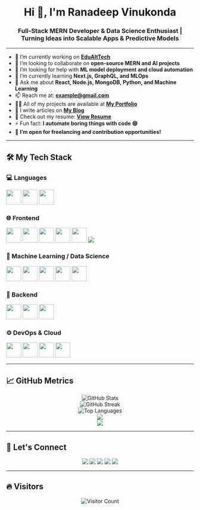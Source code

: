 <h1 align="center">Hi 👋, I'm Ranadeep Vinukonda</h1>
<h3 align="center">Full-Stack MERN Developer & Data Science Enthusiast | Turning Ideas into Scalable Apps & Predictive Models</h3>

---

- 🔭 I’m currently working on **[EduAltTech](https://github.com/RanadeepVinukonda/EduAlTech)**
- 👯 I’m looking to collaborate on **open-source MERN and AI projects**
- 🤝 I’m looking for help with **ML model deployment and cloud automation**
- 🌱 I’m currently learning **Next.js, GraphQL, and MLOps**
- 💬 Ask me about **React, Node.js, MongoDB, Python, and Machine Learning**
- 📫 Reach me at: **example@gmail.com**
- 👨‍💻 All of my projects are available at **[My Portfolio](#)**
- 📝 I write articles on **[My Blog](#)**
- 📄 Check out my resume: **[View Resume](#)**
- ⚡ Fun fact: **I automate boring things with code 😄**
- 💼 **I’m open for freelancing and contribution opportunities!**

---

## 🛠️ My Tech Stack

### 💻 Languages

<p align="left">
  <img src="https://cdn.jsdelivr.net/gh/devicons/devicon/icons/javascript/javascript-original.svg" height="40" width="40"/>
  <img src="https://cdn.jsdelivr.net/gh/devicons/devicon/icons/typescript/typescript-original.svg" height="40" width="40"/>
  <img src="https://cdn.jsdelivr.net/gh/devicons/devicon/icons/python/python-original.svg" height="40" width="40"/>
</p>

### 🌐 Frontend

<p align="left">
  <img src="https://cdn.jsdelivr.net/gh/devicons/devicon/icons/react/react-original.svg" height="40" width="40"/>
  <img src="https://cdn.jsdelivr.net/gh/devicons/devicon/icons/vuejs/vuejs-original.svg" height="40" width="40"/>
  <img src="https://cdn.jsdelivr.net/gh/devicons/devicon/icons/html5/html5-original.svg" height="40" width="40"/>
  <img src="https://cdn.jsdelivr.net/gh/devicons/devicon/icons/css3/css3-original.svg" height="40" width="40"/>
  <img src="https://cdn.jsdelivr.net/gh/devicons/devicon/icons/bootstrap/bootstrap-original.svg" height="40" width="40"/>
  <img src="https://img.shields.io/badge/-TailwindCSS-38B2AC?style=for-the-badge&logo=tailwind-css&logoColor=white" />
</p>

### 🧠 Machine Learning / Data Science

<p align="left">
  <img src="https://cdn.jsdelivr.net/gh/devicons/devicon/icons/tensorflow/tensorflow-original.svg" height="40" width="40"/>
  <img src="https://cdn.jsdelivr.net/gh/devicons/devicon/icons/pytorch/pytorch-original.svg" height="40" width="40"/>
  <img src="https://cdn.jsdelivr.net/gh/devicons/devicon/icons/numpy/numpy-original.svg" height="40" width="40"/>
  <img src="https://cdn.jsdelivr.net/gh/devicons/devicon/icons/pandas/pandas-original.svg" height="40" width="40"/>
  <img src="https://cdn.jsdelivr.net/gh/devicons/devicon/icons/jupyter/jupyter-original.svg" height="40" width="40"/>
</p>

### 🧰 Backend

<p align="left">
  <img src="https://cdn.jsdelivr.net/gh/devicons/devicon/icons/nodejs/nodejs-original.svg" height="40" width="40"/>
  <img src="https://cdn.jsdelivr.net/gh/devicons/devicon/icons/express/express-original.svg" height="40" width="40"/>
  <img src="https://cdn.jsdelivr.net/gh/devicons/devicon/icons/mongodb/mongodb-original.svg" height="40" width="40"/>
</p>

### ⚙️ DevOps & Cloud

<p align="left">
  <img src="https://cdn.jsdelivr.net/gh/devicons/devicon/icons/git/git-original.svg" height="40" width="40"/>
  <img src="https://cdn.jsdelivr.net/gh/devicons/devicon/icons/docker/docker-original.svg" height="40" width="40"/>
  <img src="https://cdn.jsdelivr.net/gh/devicons/devicon/icons/firebase/firebase-plain.svg" height="40" width="40"/>
  <img src="https://cdn.jsdelivr.net/gh/devicons/devicon/icons/googlecloud/googlecloud-original.svg" height="40" width="40"/>
</p>

---

## 📈 GitHub Metrics

<p align="center">
  <img src="https://github-readme-stats.vercel.app/api?username=RanadeepVinukonda&show_icons=true&theme=radical" alt="GitHub Stats" />
  <br />
  <img src="https://github-readme-streak-stats.herokuapp.com?user=RanadeepVinukonda&theme=radical" alt="GitHub Streak" />
  <br />
  <img src="https://github-readme-stats.vercel.app/api/top-langs/?username=RanadeepVinukonda&layout=compact&theme=radical" alt="Top Languages" />
  <br />
  <img src="https://github-profile-summary-cards.vercel.app/api/cards/profile-details?username=RanadeepVinukonda&theme=tokyonight" />
  <br />
  <img src="https://github-profile-trophy.vercel.app/?username=RanadeepVinukonda&theme=onedark&margin-w=10&no-frame=true" />
</p>

---

## 📢 Let's Connect

<p align="center">
  <a href="mailto:example@gmail.com"><img src="https://img.shields.io/badge/Gmail-D14836?style=for-the-badge&logo=gmail&logoColor=white" /></a>
  <a href="https://linkedin.com/in/ranadeepvinukonda"><img src="https://img.shields.io/badge/LinkedIn-0A66C2?style=for-the-badge&logo=linkedin&logoColor=white" /></a>
  <a href="https://instagram.com/ranadeepvinukonda"><img src="https://img.shields.io/badge/Instagram-E4405F?style=for-the-badge&logo=instagram&logoColor=white" /></a>
  <a href="https://medium.com/@viranadeep"><img src="https://img.shields.io/badge/Medium-black?style=for-the-badge&logo=medium&logoColor=white" /></a>
  <a href="https://github.com/RanadeepVinukonda"><img src="https://img.shields.io/badge/GitHub-100000?style=for-the-badge&logo=github&logoColor=white" /></a>
</p>

---

## 🔥 Visitors

<p align="center">
  <img src="https://komarev.com/ghpvc/?username=RanadeepVinukonda&style=for-the-badge&color=blue" alt="Visitor Count" />
</p>
